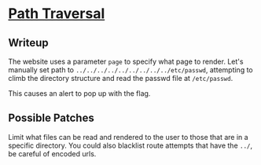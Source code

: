 # [Path Traversal](https://owasp.org/www-community/attacks/Path_Traversal)

## Writeup

The website uses a parameter `page` to specify what page to render. Let's manually set path to `../../../../../../../../../etc/passwd`, attempting to climb the directory structure and read the passwd file at `/etc/passwd`.

This causes an alert to pop up with the flag.

## Possible Patches
Limit what files can be read and rendered to the user to those that are in a specific directory. You could also blacklist route attempts that have the `../`, be careful of encoded urls. 
